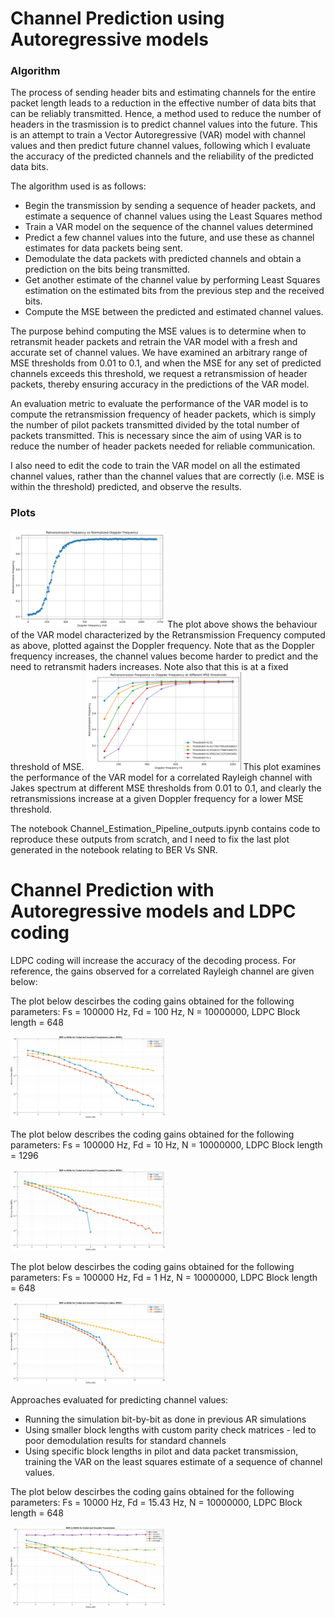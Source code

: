 # Channel Prediction using Autoregressive models
### Algorithm 
The process of sending header bits and estimating channels for the entire packet length leads to a reduction in the effective number of data bits that can be reliably transmitted. Hence, a method used to reduce the number of headers in the trasmission is to predict channel values into the future. 
This is an attempt to train a Vector Autoregressive (VAR) model with channel values and then predict future channel values, following which I evaluate the accuracy of the predicted channels and the reliability of the predicted data bits. 

The algorithm used is as follows:
* Begin the transmission by sending a sequence of header packets, and estimate a sequence of channel values using the Least Squares method
* Train a VAR model on the sequence of the channel values determined
* Predict a few channel values into the future, and use these as channel estimates for data packets being sent.
* Demodulate the data packets with predicted channels and obtain a prediction on the bits being transmitted.
* Get another estimate of the channel value by performing Least Squares estimation on the estimated bits from the previous step and the received bits.
* Compute the MSE between the predicted and estimated channel values.

The purpose behind computing the MSE values is to determine when to retransmit header packets and retrain the VAR model with a fresh and accurate set of channel values. We have examined an arbitrary range of MSE thresholds from 0.01 to 0.1, and when the MSE for any set of predicted channels exceeds this threshold, we request a retransmission of header packets, thereby ensuring accuracy in the predictions of the VAR model. 

An evaluation metric to evaluate the performance of the VAR model is to compute the retransmission frequency of header packets, which is simply the number of pilot packets transmitted divided by the total number of packets transmitted. This is necessary since the aim of using VAR is to reduce the number of header packets needed for reliable communication. 

I also need to edit the code to train the VAR model on all the estimated channel values, rather than the channel values that are correctly (i.e. MSE is within the threshold) predicted, and observe the results. 

### Plots
<img src="/Release/Channel%20Prediction/Retransmission_Freq_Vs_Doppler_VAR.png" width="49%">
The plot above shows the behaviour of the VAR model characterized by the Retransmission Frequency computed as above, plotted against the Doppler frequency. Note that as the Doppler frequency increases, the channel values become harder to predict and the need to retransmit haders increases. Note also that this is at a fixed threshold of MSE. 

<img src="/Release/Channel%20Prediction/Retransmission_Freq_Vs_Doppler_VAR_Thresholds.png" width="49%">
This plot examines the performance of the VAR model for a correlated Rayleigh channel with Jakes spectrum at different MSE thresholds from 0.01 to 0.1, and clearly the retransmissions increase at a given Doppler frequency for a lower MSE threshold. 

The notebook Channel_Estimation_Pipeline_outputs.ipynb contains code to reproduce these outputs from scratch, and I need to fix the last plot generated in the notebook relating to BER Vs SNR. 

# Channel Prediction with Autoregressive models and LDPC coding

LDPC coding will increase the accuracy of the decoding process. For reference, the gains observed for a correlated Rayleigh channel are given below:

The plot below descirbes the coding gains obtained for the following parameters: Fs = 100000 Hz, Fd = 100 Hz, N = 10000000, LDPC Block length = 648

<img src="/Release/Channel%20Prediction/Jakes_Rayleigh2.png" width="49%">

The plot below describes the coding gains obtained for the following parameters: Fs = 100000 Hz, Fd = 10 Hz, N = 10000000, LDPC Block length = 1296

<img src="/Release/Channel%20Prediction/Jakes_Rayleigh.png" width="49%">

The plot below descirbes the coding gains obtained for the following parameters: Fs = 100000 Hz, Fd = 1 Hz, N = 10000000, LDPC Block length = 648

<img src="/Release/Channel%20Prediction/Jakes_Rayleigh3.png" width="49%">

Approaches evaluated for predicting channel values:
- Running the simulation bit-by-bit as done in previous AR simulations
- Using smaller block lengths with custom parity check matrices - led to poor demodulation results for standard channels
- Using specific block lengths in pilot and data packet transmission, training the VAR on the least squares estimate of a sequence of channel values.

The plot below descirbes the coding gains obtained for the following parameters: Fs = 10000 Hz, Fd = 15.43 Hz, N = 10000000, LDPC Block length = 648

<img src="/Release/Channel%20Prediction/Jakes_AR.png" width="49%">






